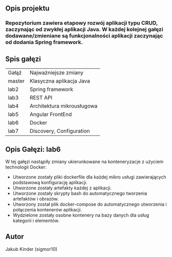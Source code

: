 <h2> Opis projektu</h2>

<h3>Repozytorium zawiera etapowy rozwój aplikacji typu CRUD, zaczynając od zwykłej aplikacji Java. W każdej kolejnej gałęzi dodawane/zmieniane są funkcjonalności aplikacji zaczynając od dodania Spring framework.</h3>

<h2>Spis gałęzi</h2>

<table>
  <tr>
    <td>Gałąź</td>
    <td>Najważniejsze zmiany</td>
  </tr>
  
  <tr>
    <td>master</td>
    <td>Klasyczna aplikacja Java</td>
  </tr>
  
  <tr>
    <td>lab2</td>
    <td>Spring framework</td>
  </tr>
  
  <tr>
    <td>lab3</td>
    <td>REST API</td>
  </tr>
  
  <tr>
    <td>lab4</td>
    <td>Architektura mikrousługowa</td>
  </tr>
  
  <tr>
    <td>lab5</td>
    <td>Angular FrontEnd</td>
  </tr>
  
  <tr>
    <td>lab6</td>
    <td>Docker</td>
  </tr>
  
  <tr>
    <td>lab7</td>
    <td>Discovery, Configuration</td>
  </tr>
</table>

<h2>Opis Gałęzi: lab6</h2>
<p>W tej gałęzi nastąpiły zmiany ukierunkowane na konteneryzacje z użyciem technologii Docker:</p>

- Utworzone zostały pliki dockerfile dla każdej mikro usługi zawierających podstawową konfigurację aplikacji.
- Utworzone zostały artefakty każdej z aplikacji.
- Utworzone zostały skrypty bash do automatycznego tworzenia artefaktów i obrazów.
- Utworzony został plik docker-compose do automatycznego utworzenia i połączenia kontenerów aplikacji.
- Wydzielone zostały osobne kontenery na bazy danych dla usług kategorii i elementów.


<h2>Autor</h2>
Jakub Kinder (sigmor10)
